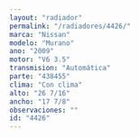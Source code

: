 ```yaml
---
layout: "radiador"
permalink: "/radiadores/4426/"
marca: "Nissan"
modelo: "Murano"
ano: "2009"
motor: "V6 3.5"
transmision: "Automática"
parte: "438455"
clima: "Con clima"
alto: "26 7/16"
ancho: "17 7/8"
observaciones: ""
id: "4426"
---
```


